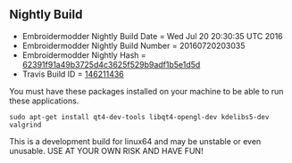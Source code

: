 
Nightly Build
------------------------------

* Embroidermodder Nightly Build Date = Wed Jul 20 20:30:35 UTC 2016
* Embroidermodder Nightly Build Number = 20160720203035
* Embroidermodder Nightly Hash = [62391f91a49b3725d4c3625f529b9adf1b5e1d5d](https://github.com/Embroidermodder/Embroidermodder/commit/62391f91a49b3725d4c3625f529b9adf1b5e1d5d)
* Travis Build ID = [146211436](https://travis-ci.org/Embroidermodder/Embroidermodder/builds/146211436)

You must have these packages installed on your machine to be able to run these applications.
```
sudo apt-get install qt4-dev-tools libqt4-opengl-dev kdelibs5-dev valgrind
```

This is a development build for linux64 and may be unstable or even unusable.
USE AT YOUR OWN RISK AND HAVE FUN!

